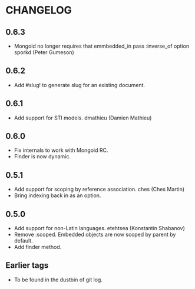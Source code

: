 CHANGELOG
=========

0.6.3
-----

* Mongoid no longer requires that emmbedded_in pass :inverse_of option
  sporkd (Peter Gumeson)

0.6.2
-----

* Add #slug! to generate slug for an existing document.

0.6.1
-----

* Add support for STI models. dmathieu (Damien Mathieu)

0.6.0
-----

* Fix internals to work with Mongoid RC.
* Finder is now dynamic.

0.5.1
-----

* Add support for scoping by reference association. ches (Ches Martin)
* Bring indexing back in as an option.

0.5.0
-----

* Add support for non-Latin languages. etehtsea (Konstantin Shabanov)
* Remove :scoped. Embedded objects are now scoped by parent by
  default.
* Add finder method.

Earlier tags
------------

* To be found in the dustbin of git log.
